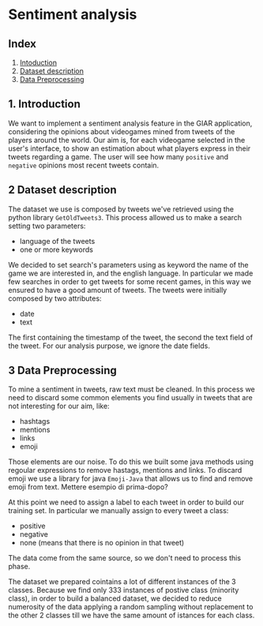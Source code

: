 # Sentiment analysis

## Index

1. [Intoduction](#1-intoduction)
2. [Dataset description](#2-dataset-description)
3. [Data Preprocessing](#3-data-preprocessing)


## 1. Introduction

We want to implement a sentiment analysis feature in the GIAR application, considering the opinions about videogames mined from tweets of the players around the world.
Our aim is, for each videogame selected in the user's interface, to show an estimation about what players express in their tweets regarding a game. The user will see how many `positive` and `negative` opinions most recent tweets contain.


## 2 Dataset description
The dataset we use is composed by tweets we've retrieved using the python library `GetOldTweets3`. This process allowed us to make a search setting two parameters:
- language of the tweets
- one or more keywords

We decided to set search's parameters using as keyword the name of the game we are interested in, and the english language. In particular we made few searches in order to get tweets for some recent games, in this way we ensured to have a good amount of tweets. The tweets were initially composed by two attributes:
- date
- text

The first containing the timestamp of the tweet, the second the text field of the tweet.
For our analysis purpose, we ignore the date fields.

## 3 Data Preprocessing

To mine a sentiment in tweets, raw text must be cleaned. In this process we need to discard some common elements you find usually in tweets that are not interesting for our aim, like:
- hashtags
- mentions
- links
- emoji

Those elements are our noise. To do this we built some java methods using regoular expressions to remove hastags, mentions and links. To discard emoji we use a library for java `Emoji-Java`
that allows us to find and remove emoji from text. 
Mettere esempio di prima-dopo?

At this point we need to assign a label to each tweet in order to build our training set. In particular we manually assign to every tweet a class:
- positive
- negative
- none (means that there is no opinion in that tweet)


The data come from the same source, so we don't need to process this phase.


The dataset we prepared cointains a lot of different instances of the 3 classes. Because we find only 333 instances of postive class (minority class), in order to build a balanced dataset, we decided to reduce numerosity of the data applying a random sampling without replacement to the other 2 classes till we have the same amount of istances for each class.



